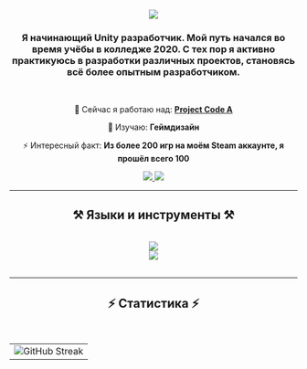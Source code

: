 <h1 align="center">
    <img src="https://readme-typing-svg.herokuapp.com/?font=Righteous&size=35&center=true&vCenter=true&width=500&height=70&duration=4000&color=1EA1C7&lines=Привет!+👋;+Я+Gimas!;" />
</h1>

<h3 align="center">Я начинающий Unity разработчик. Мой путь начался во время учёбы в колледже 2020. С тех пор я активно практикуюсь в разработки различных проектов, становясь всё более опытным разработчиком.</h3>

<br/>

<div align="center">
 
 🔭 Сейчас я работаю над: **<a href="https://github.com/Gimas-aza/Project-Code-A">Project Code A</a>**
 
 🌱 Изучаю: **Геймдизайн**

⚡ Интересный факт: **Из более 200 игр на моём Steam аккаунте, я прошёл всего 100**

 </div>
 
<div align="center"> 
  <a href="mailto:gimas0azaza@gmail.com">
    <img src="https://img.shields.io/badge/Gmail-333333?style=for-the-badge&logo=gmail&logoColor=red" />
  </a>
  <a href="https://t.me/gimasss" target="_blank">
    <img src="https://img.shields.io/badge/Telegram-29a1dd?style=for-the-badge&logo=telegram&logoColor=white" target="_blank" />
  </a>
</div>

 <hr/>
 
<h2 align="center">⚒️ Языки и инструменты ⚒️</h2>
<br/>
<div align="center">
    <img src="https://skillicons.dev/icons?i=cs,cpp,python,javascript" />
    <br>
    <img src="https://skillicons.dev/icons?i=unity,vscode,vim,html,css,github,figma,git" />
</div>

<br/>

<hr/>

<h2 align="center">⚡ Статистика ⚡</h2>
<br>
<div align=center>
  <table border="0">
    <tr>
      <td>
        <img src="https://streak-stats.demolab.com?user=Gimas-aza&theme=iceberg&locale=ru" alt="GitHub Streak" />
      </td>
<!--       <td>
        <img width=325 align="center" src="https://github-readme-stats-sigma-five.vercel.app/api/top-langs/?username=Gimas-aza&layout=compact&theme=iceberg&locale=ru" alt="top langs" />
      </td> -->
    </tr>
  </table>
  </div>

<br/><br/>

<br/>
